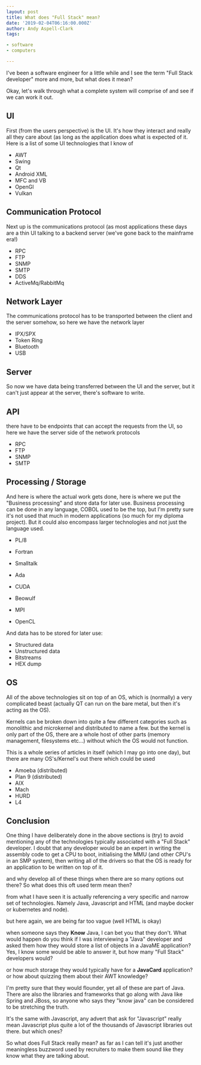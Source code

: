 ```yaml
---
layout: post
title: What does "Full Stack" mean?
date: '2019-02-04T06:16:00.000Z'
author: Andy Aspell-Clark
tags:

- software
- computers

---
```


I've been a software engineer for a little while and I see the term "Full Stack developer" more and more, but what does
it mean?

Okay, let's walk through what a complete system will comprise of and see if we can work it out.

## UI

First (from the users perspective) is the UI. It's how they interact and really all they care about (as long as the
application does what is expected of it. Here is a list of some UI technologies that I know of

* AWT
* Swing
* Qt
* Android XML
* MFC and VB
* OpenGl
* Vulkan

## Communication Protocol

Next up is the communications protocol (as most applications these days are a thin UI talking to a backend server (we've
gone back to the mainframe era!)

* RPC
* FTP
* SNMP
* SMTP
* DDS
* ActiveMq/RabbitMq

## Network Layer

The communications protocol has to be transported between the client and the server somehow, so here we have the network
layer

* IPX/SPX
* Token Ring
* Bluetooth
* USB

## Server

So now we have data being transferred between the UI and the server, but it can't just appear at the server, there's
software to write.

## API

there have to be endpoints that can accept the requests from the UI, so here we have the server side of the network
protocols

* RPC
* FTP
* SNMP
* SMTP

## Processing / Storage

And here is where the actual work gets done, here is where we put the "Business processing" and store data for later
use. Business processing can be done in any language, COBOL used to be the top, but I'm pretty sure it's not used that
much in modern applications (so much for my diploma project). But it could also encompass larger technologies and not
just the language used.

* PL/8
* Fortran
* Smalltalk
* Ada

* CUDA
* Beowulf
* MPI
* OpenCL

And data has to be stored for later use:

* Structured data
* Unstructured data
* Bitstreams
* HEX dump

## OS

All of the above technologies sit on top of an OS, which is (normally) a very complicated beast (actually QT can run on
the bare metal, but then it's acting as the OS).

Kernels can be broken down into quite a few different categories such as monolithic and microkernel and distributed to
name a few. but the kernel is only part of the OS, there are a whole host of other parts (memory management, filesystems
etc...) without which the OS would not function.

This is a whole series of articles in itself (which I may go into one day), but there are many OS's/Kernel's out there
which could be used

* Amoeba (distributed)
* Plan 9 (distributed)
* AIX
* Mach
* HURD
* L4

## Conclusion

One thing I have deliberately done in the above sections is (try) to avoid mentioning any of the technologies typically
associated with a "Full Stack" developer. I doubt that any developer would be an expert in writing the assembly code to
get a CPU to boot, initialising the MMU (and other CPU's in an SMP system), then writing all of the drivers so that the
OS is ready for an application to be written on top of it.

and why develop all of these things when there are so many options out there? So what does this oft used term mean then?

from what I have seen it is actually referencing a very specific and narrow set of technologies. Namely Java, Javascript
and HTML (and maybe docker or kubernetes and node).

but here again, we are being far too vague (well HTML is okay)

when someone says they __Know__ Java, I can bet you that they don't. What would happen do you think if I was
interviewing a "Java" developer and asked them how they would store a list of objects in a JavaME application? Yes, I
know some would be able to answer it, but how many "Full Stack" developers would?

or how much storage they would typically have for a **JavaCard** application? or how about quizzing them about their AWT
knowledge?

I'm pretty sure that they would flounder, yet all of these are part of Java. There are also the libraries and frameworks
that go along with Java like Spring and JBoss, so anyone who says they "know java" can be considered to be stretching
the truth.

It's the same with Javascript, any advert that ask for "Javascript" really mean Javascript plus quite a lot of the
thousands of Javascript libraries out there. but which ones?

So what does Full Stack really mean? as far as I can tell it's just another meaningless buzzword used by recruiters to
make them sound like they know what they are talking about.
